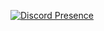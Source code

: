 [![Discord Presence](https://lanyard.cnrad.dev/api/893615754040197201?idleMessage=O_pai_manja)](https://discord.com/users/893615754040197201)
